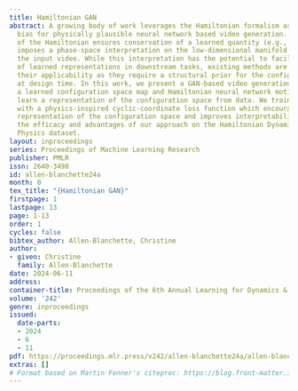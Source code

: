 ```yaml
---
title: Hamiltonian GAN
abstract: A growing body of work leverages the Hamiltonian formalism as an inductive
  bias for physically plausible neural network based video generation. The structure
  of the Hamiltonian ensures conservation of a learned quantity (e.g., energy) and
  imposes a phase-space interpretation on the low-dimensional manifold underlying
  the input video. While this interpretation has the potential to facilitate the integration
  of learned representations in downstream tasks, existing methods are limited in
  their applicability as they require a structural prior for the configuration space
  at design time. In this work, we present a GAN-based video generation pipeline with
  a learned configuration space map and Hamiltonian neural network motion model, to
  learn a representation of the configuration space from data. We train our model
  with a physics-inspired cyclic-coordinate loss function which encourages a minimal
  representation of the configuration space and improves interpretability. We demonstrate
  the efficacy and advantages of our approach on the Hamiltonian Dynamics Suite Toy
  Physics dataset.
layout: inproceedings
series: Proceedings of Machine Learning Research
publisher: PMLR
issn: 2640-3498
id: allen-blanchette24a
month: 0
tex_title: "{Hamiltonian GAN}"
firstpage: 1
lastpage: 13
page: 1-13
order: 1
cycles: false
bibtex_author: Allen-Blanchette, Christine
author:
- given: Christine
  family: Allen-Blanchette
date: 2024-06-11
address:
container-title: Proceedings of the 6th Annual Learning for Dynamics & Control Conference
volume: '242'
genre: inproceedings
issued:
  date-parts:
  - 2024
  - 6
  - 11
pdf: https://proceedings.mlr.press/v242/allen-blanchette24a/allen-blanchette24a.pdf
extras: []
# Format based on Martin Fenner's citeproc: https://blog.front-matter.io/posts/citeproc-yaml-for-bibliographies/
---
```

